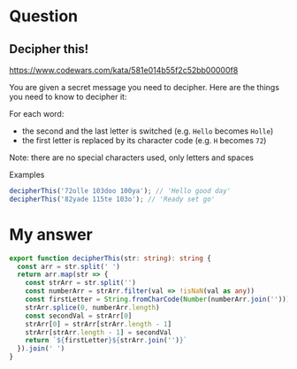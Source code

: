 # Question
## Decipher this!
https://www.codewars.com/kata/581e014b55f2c52bb00000f8

You are given a secret message you need to decipher. Here are the things you need to know to decipher it:

For each word:

* the second and the last letter is switched (e.g. `Hello` becomes `Holle`)
* the first letter is replaced by its character code (e.g. `H` becomes `72`)

Note: there are no special characters used, only letters and spaces

Examples
```javascript
decipherThis('72olle 103doo 100ya'); // 'Hello good day'
decipherThis('82yade 115te 103o'); // 'Ready set go'
```

# My answer
```typescript
export function decipherThis(str: string): string {
  const arr = str.split(' ')
  return arr.map(str => {
    const strArr = str.split('')
    const numberArr = strArr.filter(val => !isNaN(val as any))
    const firstLetter = String.fromCharCode(Number(numberArr.join('')))
    strArr.splice(0, numberArr.length)
    const secondVal = strArr[0]
    strArr[0] = strArr[strArr.length - 1]
    strArr[strArr.length - 1] = secondVal
    return `${firstLetter}${strArr.join('')}`
  }).join(' ')
}
```